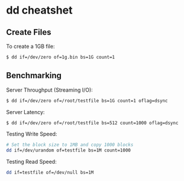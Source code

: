 # dd cheatshet

## Create Files

To create a 1GB file:

```bash
$ dd if=/dev/zero of=1g.bin bs=1G count=1
```

## Benchmarking

Server Throughput (Streaming I/O):

```bash
$ dd if=/dev/zero of=/root/testfile bs=1G count=1 oflag=dsync
```

Server Latency:

```bash
$ dd if=/dev/zero of=/root/testfile bs=512 count=1000 oflag=dsync
```

Testing Write Speed:

```bash
# Set the block size to 1MB and copy 1000 blocks
dd if=/dev/urandom of=testfile bs=1M count=1000
```

Testing Read Speed:

```bash
dd if=testfile of=/dev/null bs=1M
```

